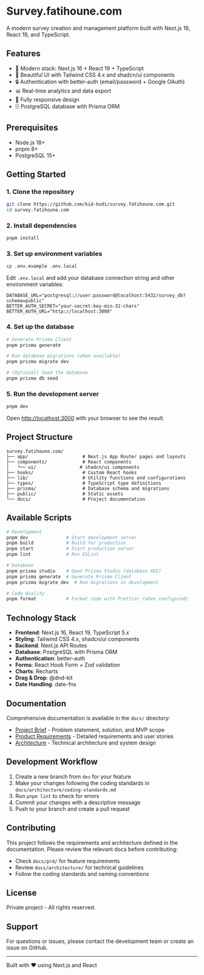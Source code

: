 # Survey.fatihoune.com

A modern survey creation and management platform built with Next.js 16, React 19, and TypeScript.

## Features

- 🚀 Modern stack: Next.js 16 + React 19 + TypeScript
- 🎨 Beautiful UI with Tailwind CSS 4.x and shadcn/ui components
- 🔒 Authentication with better-auth (email/password + Google OAuth)
- 📊 Real-time analytics and data export
- 📱 Fully responsive design
- 🗄️ PostgreSQL database with Prisma ORM

## Prerequisites

- Node.js 18+
- pnpm 8+
- PostgreSQL 15+

## Getting Started

### 1. Clone the repository

```bash
git clone https://github.com/kid-kodi/survey.fatihoune.com.git
cd survey.fatihoune.com
```

### 2. Install dependencies

```bash
pnpm install
```

### 3. Set up environment variables

```bash
cp .env.example .env.local
```

Edit `.env.local` and add your database connection string and other environment variables:

```env
DATABASE_URL="postgresql://user:password@localhost:5432/survey_db?schema=public"
BETTER_AUTH_SECRET="your-secret-key-min-32-chars"
BETTER_AUTH_URL="http://localhost:3000"
```

### 4. Set up the database

```bash
# Generate Prisma Client
pnpm prisma generate

# Run database migrations (when available)
pnpm prisma migrate dev

# (Optional) Seed the database
pnpm prisma db seed
```

### 5. Run the development server

```bash
pnpm dev
```

Open [http://localhost:3000](http://localhost:3000) with your browser to see the result.

## Project Structure

```
survey.fatihoune.com/
├── app/                    # Next.js App Router pages and layouts
├── components/             # React components
│   └── ui/                # shadcn/ui components
├── hooks/                  # Custom React hooks
├── lib/                    # Utility functions and configurations
├── types/                  # TypeScript type definitions
├── prisma/                 # Database schema and migrations
├── public/                 # Static assets
└── docs/                   # Project documentation
```

## Available Scripts

```bash
# Development
pnpm dev              # Start development server
pnpm build            # Build for production
pnpm start            # Start production server
pnpm lint             # Run ESLint

# Database
pnpm prisma studio    # Open Prisma Studio (database GUI)
pnpm prisma generate  # Generate Prisma Client
pnpm prisma migrate dev  # Run migrations in development

# Code Quality
pnpm format           # Format code with Prettier (when configured)
```

## Technology Stack

- **Frontend**: Next.js 16, React 19, TypeScript 5.x
- **Styling**: Tailwind CSS 4.x, shadcn/ui components
- **Backend**: Next.js API Routes
- **Database**: PostgreSQL with Prisma ORM
- **Authentication**: better-auth
- **Forms**: React Hook Form + Zod validation
- **Charts**: Recharts
- **Drag & Drop**: @dnd-kit
- **Date Handling**: date-fns

## Documentation

Comprehensive documentation is available in the `docs/` directory:

- [Project Brief](./docs/brief.md) - Problem statement, solution, and MVP scope
- [Product Requirements](./docs/prd/index.md) - Detailed requirements and user stories
- [Architecture](./docs/architecture/index.md) - Technical architecture and system design

## Development Workflow

1. Create a new branch from `dev` for your feature
2. Make your changes following the coding standards in `docs/architecture/coding-standards.md`
3. Run `pnpm lint` to check for errors
4. Commit your changes with a descriptive message
5. Push to your branch and create a pull request

## Contributing

This project follows the requirements and architecture defined in the documentation. Please review the relevant docs before contributing:

- Check `docs/prd/` for feature requirements
- Review `docs/architecture/` for technical guidelines
- Follow the coding standards and naming conventions

## License

Private project - All rights reserved.

## Support

For questions or issues, please contact the development team or create an issue on GitHub.

---

Built with ❤️ using Next.js and React
